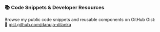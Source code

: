 ### 📚 Code Snippets & Developer Resources

Browse my public code snippets and reusable components on GitHub Gist: 🔗 [gist.github.com/danuja-dilanka](https://gist.github.com/danuja-dilanka)
